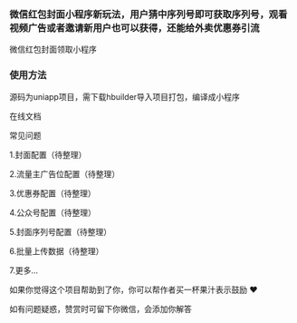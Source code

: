 ### 微信红包封面小程序新玩法，用户猜中序列号即可获取序列号，观看视频广告或者邀请新用户也可以获得，还能给外卖优惠券引流

微信红包封面领取小程序

  

### 使用方法

源码为uniapp项目，需下载hbuilder导入项目打包，编译成小程序

在线文档

常见问题

1.封面配置（待整理）

2.流量主广告位配置（待整理）

3.优惠券配置（待整理）

4.公众号配置（待整理）

5.封面序列号配置（待整理）

6.批量上传数据（待整理）

7.更多... 


如果你觉得这个项目帮助到了你，你可以帮作者买一杯果汁表示鼓励 ❤️


如有问题疑惑，赞赏时可留下你微信，会添加你解答
